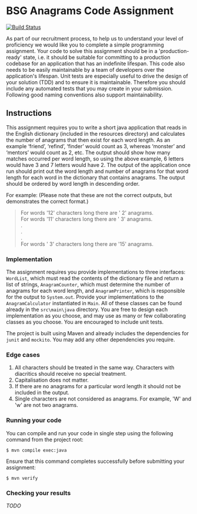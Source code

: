 BSG Anagrams Code Assignment
============================

[![Build Status](https://travis-ci.org/nieldw/Anagrams.svg)](https://travis-ci.org/nieldw/Anagrams)

As part of our recruitment process, to help us to understand your level of proficiency we would like you to complete a 
simple programming assignment. Your code to solve this assignment should be in a 'production-ready' state, i.e. it 
should be suitable for committing to a production codebase for an application that has an indefinite lifespan. This code
also needs to be easily maintainable by a team of developers over the application's lifespan. Unit tests are especially
useful to drive the design of your solution (TDD) and to ensure it is maintainable. Therefore you should include any 
automated tests that you may create in your submission. Following good naming conventions also support maintainability.

Instructions
------------

This assignment requires you to write a short java application that reads in the English dictionary (included in the
resources directory) and calculates the number of anagrams that then exist for each word length. As an example ‘friend’, 
‘refind’, ‘finder’ would count as 3, whereas ‘monster’ and ‘mentors’ would count as 2, etc. The output should show how many 
matches occurred per word length, so using the above example, 6 letters would have 3 and 7 letters would have 2. The 
output of the application once run should print out the word length and number of anagrams for that word length for each 
word in the dictionary that contains anagrams. The output should be ordered by word length in descending order.
 
For example: (Please note that these are not the correct outputs, but demonstrates the correct format.)
> For words '12' characters long there are ' 2' anagrams.  
> For words '11' characters long there are ' 3' anagrams.  
> .  
> .  
> .  
> For words ' 3' characters long there are '15' anagrams.  

### Implementation
The assignment requires you provide implementations to three interfaces: `WordList`, which must read the contents of the
dictionary file and return a list of strings, `AnagramCounter`, which must determine the number of anagrams for each 
word length, and `AnagramPrinter`, which is responsible for the output to `System.out`.
Provide your implementations to the `AnagramCalculator` instantiated in `Main`. All of these classes can be found 
already in the `src\main\java` directory. You are free to design each implementation as you choose, and may use as many
or few collaborating classes as you choose. You are encouraged to include unit tests.

The project is built using Maven and already includes the dependencies for `junit` and `mockito`. You may add any other
dependencies you require.

### Edge cases
1. All characters should be treated in the same way. Characters with diacritics should receive no special treatment.
1. Capitalisation does not matter.
1. If there are no anagrams for a particular word length it should not be included in the output.
1. Single characters are not considered as anagrams. For example, 'W' and 'w' are not two anagrams.

### Running your code
You can compile and run your code in single step using the following command from the project root:

    $ mvn compile exec:java
    
Ensure that this command completes successfully before submitting your assignment:

    $ mvn verify
    
### Checking your results

*TODO*
